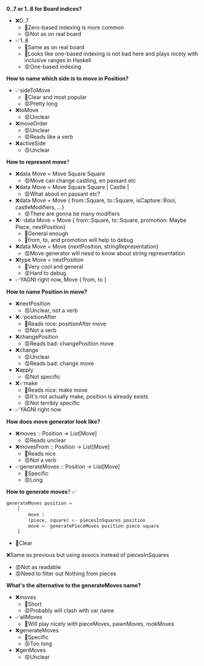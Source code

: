 **0..7 or 1..8 for Board indices?**
* ❌0..7
    * 🙂Zero-based indexing is more common 
    * 😡Not as on real board
* ✅1..8
    * 🙂Same as on real board
    * 🙂Looks like one-based indexing is not bad here and plays nicely with inclusive ranges in Haskell
    * 😡One-based indexing

**How to name which side is to move in Position?**
* ✅sideToMove
    * 🙂Clear and most popular
    * 😡Pretty long
* ❌toMove
    * 😡Unclear
* ❌moveOrder
    * 😡Unclear
    * 😡Reads like a verb
* ❌activeSide
    * 😡Unclear

**How to represent move**?
* ❌data Move = Move Square Square
    * 😡Move can change castling, en passant etc
* ❌data Move = Move Square Square | Castle | 
    * 😡What about en passant etc?
* ❌data Move = Move { from::Square, to::Square, isCapture::Bool, castleModifiers, ...}
    * 😡There are gonna be many modifiers
* ❌✅data Move = Move { from::Square, to::Square, promotion: Maybe Piece, nextPosition}
    * 🙂General enough
    * 🙂from, to, and promotion will help to debug
* ❌data Move = Move {nextPosition, stringRepresentation}
    * 😡Move generator will need to know about string representation
* ❌type Move = nextPosition
    * 🙂Very cool and general
    * 😡Hard to debug
* ✅YAGNI right now, Move { from, to }

**How to name Position in move?**
* ❌nextPosition
    * 😡Unclear, not a verb
* ❌✅positionAfter
    * 🙂Reads nice: positionAfter move
    * 😡Not a verb
* ❌changePosition
    * 😡Reads bad: changePosition move
* ❌change
    * 😡Unclear
    * 😡Reads bad: change move
* ❌apply
    * 😡Not specific
* ❌✅make
    * 🙂Reads nice: make move
    * 😡It's not actually make, position is already exists
    * 😡Not terribly specific
* ✅YAGNI right now

**How does move generator look like?**
* ❌moves :: Position -> List[Move]
    * 😡Reads unclear
* ❌movesFrom :: Position -> List[Move]
    * 🙂Reads nice
    * 😡Not a verb
* ✅generateMoves :: Position -> List[Move]
    * 🙂Specific
    * 😡Long

**How to generate moves**?
✅
```haskell
generateMoves position =
    [
        move |
        (piece, square) <- piecesInSquares position
        move <- generatePieceMoves position piece square
    ]
```
* 🙂Clear

❌Same as previous but using assocs instead of piecesInSquares
* 😡Not as readable
* 😡Need to filter out Nothing from pieces


**What's the alternative to the generateMoves name?**
* ❌moves
    * 🙂Short
    * 😡Probably will clash with var name
* ✅allMoves
    * 🙂Will play nicely with pieceMoves, pawnMoves, rookMoves 
* ❌generateMoves
    * 🙂Specific
    * 😡Too long
* ❌genMoves
    * 😡Unclear
